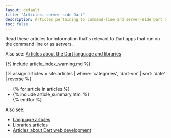 ```yaml
---
layout: default
title: "Articles: server-side Dart"
description: Articles pertaining to command-line and server-side Dart apps, covering topics such as native extensions and numeric computation.
toc: false
---
```


Read these articles for information that's relevant to
Dart apps that run on the command line or as servers.

Also see: [Articles about the Dart language and libraries](/articles)

{% include article_index_warning.md %}

<div class="break-80">
  {% assign articles = site.articles | where: 'categories', 'dart-vm' | sort: 'date' | reverse %}
  <ul class="nav-list">
    {% for article in articles %}
      <li>{% include article_summary.html %}</li>
    {% endfor %}
  </ul>
</div>

Also see:

* [Language articles](/articles/language)
* [Libraries articles](/articles/libraries)
* [Articles about Dart web development]({{site.webdev}}/articles)
